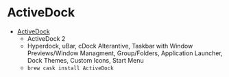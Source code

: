 # ActiveDock
- [ActiveDock](https://www.noteifyapp.com/activedock/)
  -  ActiveDock 2
  - Hyperdock, uBar, cDock Alterantive, Taskbar with Window Previews/Window Managment, Group/Folders, Application Launcher, Dock Themes, Custom Icons, Start Menu
  - `brew cask install ActiveDock`
